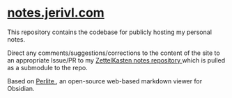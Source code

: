 # [notes.jerivl.com](http://notes.jerivl.com)

This repository contains the codebase for publicly hosting my personal notes.

Direct any comments/suggestions/corrections to the content of the site to an appropriate Issue/PR to my [ ZettelKasten notes repository ](https://github.com/jerivl/zk) which is pulled as a submodule to the repo.

Based on [ Perlite ](https://github.com/secure-77/Perlite), an open-source web-based markdown viewer for Obsidian.
